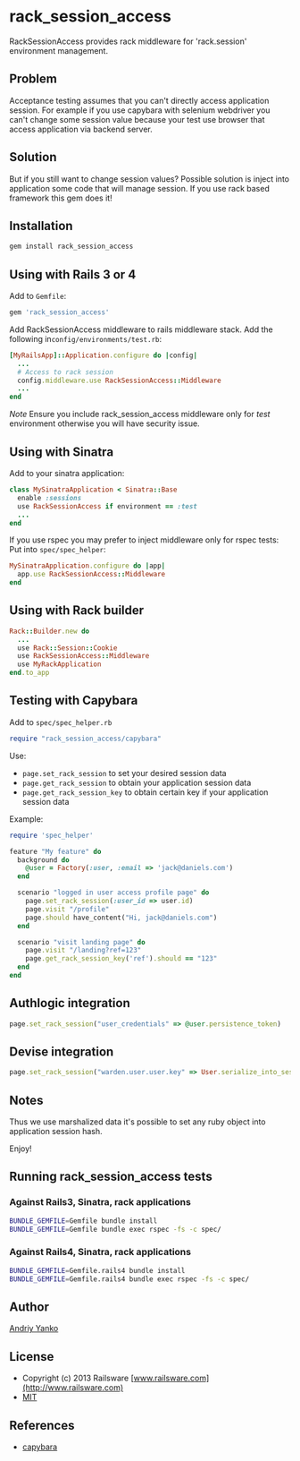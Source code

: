 # rack_session_access

RackSessionAccess provides rack middleware for 'rack.session' environment management.

## Problem

Acceptance testing assumes that you can't directly access application session.
For example if you use capybara with selenium webdriver you can't change some session value
because your test use browser that access application via backend server.

## Solution

But if you still want to change session values?
Possible solution is inject into application some code that will manage session.
If you use rack based framework this gem does it!

## Installation

```ruby
gem install rack_session_access
```

## Using with Rails 3 or 4

Add to `Gemfile`:

```ruby
gem 'rack_session_access'
```

Add RackSessionAccess middleware to rails middleware stack.
Add the following in`config/environments/test.rb`:

```ruby
[MyRailsApp]::Application.configure do |config|
  ...
  # Access to rack session
  config.middleware.use RackSessionAccess::Middleware
  ...
end
```

*Note* Ensure you include rack_session_access middleware only for *test* environment
otherwise you will have security issue.


## Using with Sinatra

Add to your sinatra application:

```ruby
class MySinatraApplication < Sinatra::Base
  enable :sessions
  use RackSessionAccess if environment == :test
  ...
end
```

If you use rspec you may prefer to inject middleware only for rspec tests:
Put into `spec/spec_helper`:

```ruby
MySinatraApplication.configure do |app|
  app.use RackSessionAccess::Middleware
end
```

## Using with Rack builder

```ruby
Rack::Builder.new do
  ...
  use Rack::Session::Cookie
  use RackSessionAccess::Middleware
  use MyRackApplication
end.to_app
```

## Testing with Capybara

Add to `spec/spec_helper.rb`

```ruby
require "rack_session_access/capybara"
```

Use:

* `page.set_rack_session` to set your desired session data
* `page.get_rack_session` to obtain your application session data
* `page.get_rack_session_key` to obtain certain key if your application session data

Example:

```ruby
require 'spec_helper'

feature "My feature" do
  background do
    @user = Factory(:user, :email => 'jack@daniels.com')
  end

  scenario "logged in user access profile page" do
    page.set_rack_session(:user_id => user.id)
    page.visit "/profile"
    page.should have_content("Hi, jack@daniels.com")
  end

  scenario "visit landing page" do
    page.visit "/landing?ref=123"
    page.get_rack_session_key('ref').should == "123"
  end
end
```

## Authlogic integration

```ruby
page.set_rack_session("user_credentials" => @user.persistence_token)
```

## Devise integration

```ruby
page.set_rack_session("warden.user.user.key" => User.serialize_into_session(@user).unshift("User"))
```

## Notes

Thus we use marshalized data it's possible to set any ruby object into application session hash.

Enjoy!

## Running rack_session_access tests

### Against Rails3, Sinatra, rack applications

```sh
BUNDLE_GEMFILE=Gemfile bundle install
BUNDLE_GEMFILE=Gemfile bundle exec rspec -fs -c spec/
```

### Against Rails4, Sinatra, rack applications

```sh
BUNDLE_GEMFILE=Gemfile.rails4 bundle install
BUNDLE_GEMFILE=Gemfile.rails4 bundle exec rspec -fs -c spec/
```

## Author

[Andriy Yanko](http://ayanko.github.com/)

## License

* Copyright (c) 2013 Railsware [www.railsware.com](http://www.railsware.com)
* [MIT](www.opensource.org/licenses/MIT)


## References

* [capybara](https://github.com/jnicklas/capybara)
